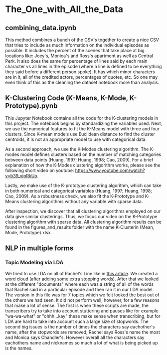 # The_One_with_All_the_Data


## combining_data.ipynb
This method combines a bunch of the CSV's together to create a nice CSV that tries to include as much information on the individual episodes as possible.  It includes the percent of the scenes that take place at big locations like: Joey's, Monica's and Ross's apartment as well as Central Perk.  It also does the same for percentage of lines said by each main character vs all lines in the episode (where a line is defined to be everything they said before a different person spoke).  It has which minor characters are in it, all of the credited actors, percentages of quotes, etc. So one may even think of this as the cleaning the dataset notebook more than analysis.

## K-Clustering Code (K-Means, K-Mode, K-Prototype).pynb
This Jupyter Notebook contains all the code for the K-clustering models in this project. The notebook begins by standardizing the variables used. Next, we use the numerical features to fit the K-Means model with three and four clusters. Since K-mean models use Euclidean distance to find the cluster centroids, it is not an appropriate model to use with categorical data.

As a second approach, we use the K-Modes clustering algorithm. The K-modes model defines clusters based on the number of matching categories between data points (Huang, 1997; Huang, 1998; Cao, 2009). For a brief explanation of how the K-Modes clustering algorithm works, please see the following short video on youtube: https://www.youtube.com/watch?v=b39_vipRkUo.

Lastly, we make use of the K-prototype clustering algorithm, which can take in both numerical and categorical variables (Huang, 1997; Huang, 1998; Cao, 2009). As a robustness check, we also fit the K-Prototype and K-Means clustering algorithms without any variable with sparse data. 

After inspection, we discover that all clustering algorithms employed on our data give similar clusterings. Thus, we focus our video on the K-Prototype clustering algorithm with sparse data. All clustering algorithm results can be found in the figures_and_results folder with the name K-Clusterin (Mean, Mode, Prototype).xlsx.



## NLP in multiple forms

### Topic Modeling via LDA
We tried to use LDA on all of Rachel's Line like in [this article](https://towardsdatascience.com/end-to-end-topic-modeling-in-python-latent-dirichlet-allocation-lda-35ce4ed6b3e0).  We created a word cloud (after adding some extra stopping words).  After that we looked at the different "documents" where each was a string of all of the words that Rachel said in a particular episode and then ran it in our LDA model.  The version in this file was for 7 topics which we felt looked the best out of the others we had seen. It did not perform well, however, for a few reasons that make a lot of sense.  The first is when these scripts are made, the transcribers try to take into account stuttering and pauses like for example "wa-wa-what" or "ohhh...kay" these make sense when transcribing, but for LDA are hard to take into account such a large size of stopwords. The second big issues is the number of times the characters say eachother's name, after the stopwords are removed, Rachel says Ross's name the most and Monica says Chandler's.  However overall all the characters say eachothers name and nicknames so much a lot of what is being picked up is the names.
